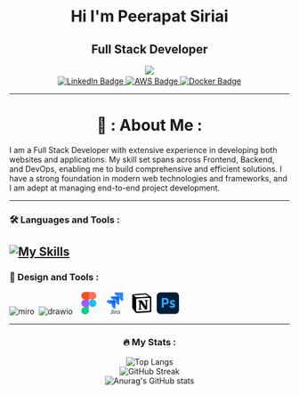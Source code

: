 <div id="header" align="center">
<h1>Hi I'm Peerapat Siriai</h1>
</div>
<div id="header" align="center">
<h2>Full Stack Developer</h2>
</div>

<div id="header" align="center">
  <img src="https://gifdb.com/images/high/cartoon-character-louise-belcher-coding-is-fun-ctmkcciuc1gyxos2.gif" width="200"/>
</div>
<div id="badges" align="center">
  <a href="" target="_blank">
    <img src="https://img.shields.io/badge/typescript-%23007ACC.svg?style=for-the-badge&logo=typescript&logoColor=white" alt="LinkedIn Badge"/>
  </a>
  <a href="" target="_blank">
    <img src="https://img.shields.io/badge/Amazon_AWS-FF9900?style=for-the-badge&logo=amazonaws&logoColor=white" alt="AWS Badge"/>
  </a>
  <a href="" target="_blank">
    <img src="https://img.shields.io/badge/docker-%230db7ed.svg?style=for-the-badge&logo=docker&logoColor=white" alt="Docker Badge"/>
  </a>
</div>

---
<div id="header" align="center">
<h1>😤 : About Me :</h1>
</div>
<p>I am a Full Stack Developer with extensive experience in developing both websites and applications. My skill set spans across Frontend, Backend, and DevOps, enabling me to build comprehensive and efficient solutions. I have a strong foundation in modern web technologies and frameworks, and I am adept at managing end-to-end project development.</p>

---

### 🛠️ Languages and Tools :
[![My Skills](https://skillicons.dev/icons?i=go,ts,react,nextjs,angular,nest,tailwind,aws,flutter,postgres,mongodb,mysql,redis,sqlite,nodejs,prisma,sequelize,laravel,github,git,bitbucket,gitlab,py,django,docker,express,fastapi,flask,jest,linux,ubuntu,nginx,js&perline=20)](https://skillicons.dev)
---

### 🎨 Design and Tools :
<div>
  <img src="https://store-images.s-microsoft.com/image/apps.47763.13959754522315136.87be3224-9693-4fd4-8cd4-af6362fb8d37.b3c24453-164b-4d03-b561-e77aec7c076a" title="miro" alt="miro" width="40" height="40"/>&nbsp;
  <img src="https://miro.medium.com/v2/resize:fit:267/1*CalM6rOuHxReY6W-rE01lw.png" title="drawio" alt="drawio" width="40" height="40"/>&nbsp;
  <img src="https://github.com/devicons/devicon/blob/master/icons/figma/figma-original.svg" title="figma" alt="figma" width="40" height="40"/>&nbsp;
  <img src="https://github.com/devicons/devicon/blob/master/icons/jira/jira-original-wordmark.svg"  title="jira" alt="jira" width="40" height="40"/>&nbsp;
  <img src="https://github.com/devicons/devicon/blob/master/icons/notion/notion-original.svg" title="notion" alt="notion" width="40" height="40"/>&nbsp;
  <img src="https://github.com/devicons/devicon/blob/master/icons/photoshop/photoshop-original.svg" title="ph" alt="ph" width="40" height="40"/>&nbsp;
</div>

---

<div align="center">

### :fire: My Stats :
![Top Langs](https://github-readme-stats.vercel.app/api/top-langs/?username=peerapatsiriai&layout=compact&theme=vision-friendly-dark)<br>
![GitHub Streak](https://streak-stats.demolab.com?user=peerapatsiriai&theme=dark)<br>
![Anurag's GitHub stats](https://github-readme-stats.vercel.app/api?username=peerapatsiriai&show_icons=true&theme=radical)
</div>

